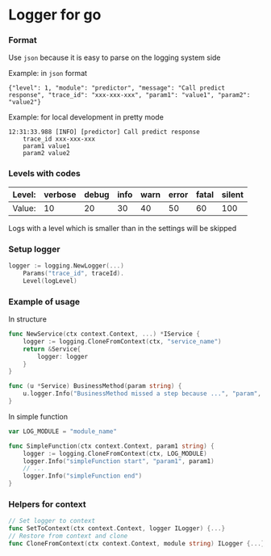 # Logger for go

### Format

Use `json` because it is easy to parse on the logging system side

Example: in `json` format
```
{"level": 1, "module": "predictor", "message": "Call predict response", "trace_id": "xxx-xxx-xxx", "param1": "value1", "param2": "value2"}
```

Example: for local development in pretty mode
```
12:31:33.988 [INFO] [predictor] Call predict response 
    trace_id xxx-xxx-xxx
    param1 value1
    param2 value2
```

### Levels with codes

| Level: | verbose | debug | info | warn | error | fatal | silent   |
|--------|---------|-------|------|------|-------|-------|----------|
| Value: | 10      | 20    | 30   | 40   | 50    | 60    | 100      |

Logs with a level which is smaller than in the settings will be skipped


### Setup logger

```go
logger := logging.NewLogger(...)
    Params("trace_id", traceId).
    Level(logLevel)
```


### Example of usage

In structure
```go
func NewService(ctx context.Context, ...) *IService {
    logger := logging.CloneFromContext(ctx, "service_name")
    return &Service{
        logger: logger 
    }
}

func (u *Service) BusinessMethod(param string) {
    u.logger.Info("BusinessMethod missed a step because ...", "param", param)
}
```

In simple function
```go
var LOG_MODULE = "module_name"

func SimpleFunction(ctx context.Context, param1 string) {
    logger := logging.CloneFromContext(ctx, LOG_MODULE)
    logger.Info("simpleFunction start", "param1", param1)
    // ...
    logger.Info("simpleFunction end")
}
```

### Helpers for context
```go
// Set logger to context
func SetToContext(ctx context.Context, logger ILogger) {...}
// Restore from context and clone
func CloneFromContext(ctx context.Context, module string) ILogger {...}
```

